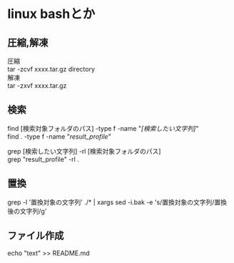 # linux bashとか

## 圧縮,解凍

圧縮  
tar -zcvf xxxx.tar.gz directory  
解凍  
tar -zxvf xxxx.tar.gz  

## 検索

find [検索対象フォルダのパス] -type f -name "*[検索したい文字列]*"  
find . -type f -name "*result_profile*"  

grep [検索したい文字列] -rl [検索対象フォルダのパス]  
grep "result_profile" -rl .  

## 置換

grep -l '置換対象の文字列' ./* | xargs sed -i.bak -e 's/置換対象の文字列/置換後の文字列/g'

## ファイル作成

echo "text" >> README.md

